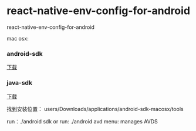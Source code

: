 # react-native-env-config-for-android
react-native-env-config-for-android


mac osx:
### android-sdk

[下载](http://down.tech.sina.com.cn/download/d_load.php?d_id=45703&down_id=2&ip=180.173.71.47)

### java-sdk
[下载](http://www.oracle.com/technetwork/java/javase/downloads/jdk8-downloads-2133151.html)

找到安装位置：
users/Downloads/applications/android-sdk-macosx/tools

run：./android sdk
or run: ./android avd
menu: manages AVDS

